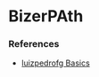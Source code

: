 # BizerPAth

### References
 - [luizpedrofg Basics](https://luizpedrofg.medium.com/b%C3%A9zier-fundaments-for-swift-e8be3eec22fd)
